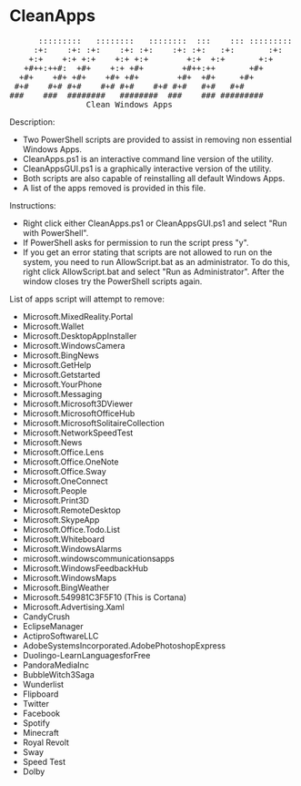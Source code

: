 # CleanApps
<pre>
      :::::::::   ::::::::   ::::::::  :::    ::: :::::::::
     :+:    :+: :+:    :+: :+:    :+: :+:   :+:       :+:  
    +:+    +:+ +:+    +:+ +:+        +:+  +:+       +:+    
   +#++:++#:  +#+    +:+ +#+        +#++:++       +#+      
  +#+    +#+ +#+    +#+ +#+        +#+  +#+     +#+        
 #+#    #+# #+#    #+# #+#    #+# #+#   #+#   #+#          
###    ###  ########   ########  ###    ### #########      
                Clean Windows Apps
</pre>

Description:
- Two PowerShell scripts are provided to assist in removing non essential Windows Apps.
- CleanApps.ps1 is an interactive command line version of the utility.
- CleanAppsGUI.ps1 is a graphically interactive version of the utility.
- Both scripts are also capable of reinstalling all default Windows Apps.
- A list of the apps removed is provided in this file.

Instructions:
- Right click either CleanApps.ps1 or CleanAppsGUI.ps1 and select "Run with PowerShell".
- If PowerShell asks for permission to run the script press "y".
- If you get an error stating that scripts are not allowed to run on the system, you need to run AllowScript.bat as an administrator.
  To do this, right click AllowScript.bat and select "Run as Administrator". After the window closes try the PowerShell scripts again.

List of apps script will attempt to remove:
- Microsoft.MixedReality.Portal
- Microsoft.Wallet
- Microsoft.DesktopAppInstaller
- Microsoft.WindowsCamera
- Microsoft.BingNews
- Microsoft.GetHelp
- Microsoft.Getstarted
- Microsoft.YourPhone
- Microsoft.Messaging
- Microsoft.Microsoft3DViewer
- Microsoft.MicrosoftOfficeHub
- Microsoft.MicrosoftSolitaireCollection
- Microsoft.NetworkSpeedTest
- Microsoft.News
- Microsoft.Office.Lens
- Microsoft.Office.OneNote
- Microsoft.Office.Sway
- Microsoft.OneConnect
- Microsoft.People
- Microsoft.Print3D
- Microsoft.RemoteDesktop
- Microsoft.SkypeApp
- Microsoft.Office.Todo.List
- Microsoft.Whiteboard
- Microsoft.WindowsAlarms
- microsoft.windowscommunicationsapps
- Microsoft.WindowsFeedbackHub
- Microsoft.WindowsMaps
- Microsoft.BingWeather
- Microsoft.549981C3F5F10 (This is Cortana)
- Microsoft.Advertising.Xaml
- CandyCrush
- EclipseManager
- ActiproSoftwareLLC
- AdobeSystemsIncorporated.AdobePhotoshopExpress
- Duolingo-LearnLanguagesforFree
- PandoraMediaInc
- BubbleWitch3Saga
- Wunderlist
- Flipboard
- Twitter
- Facebook
- Spotify
- Minecraft
- Royal Revolt
- Sway
- Speed Test
- Dolby
